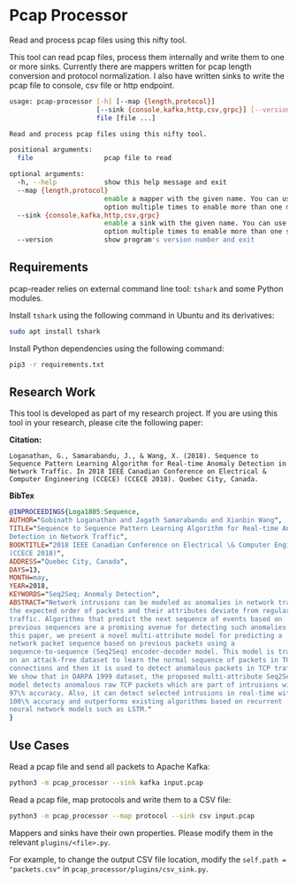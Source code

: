 # Pcap Processor
Read and process pcap files using this nifty tool.

This tool can read pcap files, process them internally and write them to one or more sinks.
Currently there are mappers written for pcap length conversion and protocol normalization.
I also have written sinks to write the pcap file to console, csv file or http endpoint.

```bash
usage: pcap-processor [-h] [--map {length,protocol}]
                      [--sink {console,kafka,http,csv,grpc}] [--version]
                      file [file ...]

Read and process pcap files using this nifty tool.

positional arguments:
  file                  pcap file to read

optional arguments:
  -h, --help            show this help message and exit
  --map {length,protocol}
                        enable a mapper with the given name. You can use this
                        option multiple times to enable more than one mappers
  --sink {console,kafka,http,csv,grpc}
                        enable a sink with the given name. You can use this
                        option multiple times to enable more than one sinks
  --version             show program's version number and exit
```

## Requirements

pcap-reader relies on external command line tool: `tshark` and some Python modules.

Install `tshark` using the following command in Ubuntu and its derivatives:

```bash
sudo apt install tshark
```

Install Python dependencies using the following command:

```bash
pip3 -r requirements.txt
```

## Research Work
This tool is developed as part of my research project. If you are using this tool in your research,
please cite the following paper:

**Citation:**

```text
Loganathan, G., Samarabandu, J., & Wang, X. (2018). Sequence to Sequence Pattern Learning Algorithm for Real-time Anomaly Detection in Network Traffic. In 2018 IEEE Canadian Conference on Electrical & Computer Engineering (CCECE) (CCECE 2018). Quebec City, Canada.
```

**BibTex**

```bibtex
@INPROCEEDINGS{Loga1805:Sequence,
AUTHOR="Gobinath Loganathan and Jagath Samarabandu and Xianbin Wang",
TITLE="Sequence to Sequence Pattern Learning Algorithm for Real-time Anomaly
Detection in Network Traffic",
BOOKTITLE="2018 IEEE Canadian Conference on Electrical \& Computer Engineering (CCECE)
(CCECE 2018)",
ADDRESS="Quebec City, Canada",
DAYS=13,
MONTH=may,
YEAR=2018,
KEYWORDS="Seq2Seq; Anomaly Detection",
ABSTRACT="Network intrusions can be modeled as anomalies in network traffic in which
the expected order of packets and their attributes deviate from regular
traffic. Algorithms that predict the next sequence of events based on
previous sequences are a promising avenue for detecting such anomalies. In
this paper, we present a novel multi-attribute model for predicting a
network packet sequence based on previous packets using a
sequence-to-sequence (Seq2Seq) encoder-decoder model. This model is trained
on an attack-free dataset to learn the normal sequence of packets in TCP
connections and then it is used to detect anomalous packets in TCP traffic.
We show that in DARPA 1999 dataset, the proposed multi-attribute Seq2Seq
model detects anomalous raw TCP packets which are part of intrusions with
97\% accuracy. Also, it can detect selected intrusions in real-time with
100\% accuracy and outperforms existing algorithms based on recurrent
neural network models such as LSTM."
}
```

## Use Cases

Read a pcap file and send all packets to Apache Kafka:

```bash
python3 -m pcap_processor --sink kafka input.pcap 
```

Read a pcap file, map protocols and write them to a CSV file:

```bash
python3 -m pcap_processor --map protocol --sink csv input.pcap 
```

Mappers and sinks have their own properties. Please modify them in the relevant `plugins/<file>.py`.

For example, to change the output CSV file location, modify the `self.path = "packets.csv"` in `pcap_processor/plugins/csv_sink.py`.